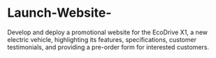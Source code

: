 # Launch-Website-
Develop and deploy a promotional website for the EcoDrive X1, a new electric vehicle, highlighting its features, specifications, customer testimonials, and providing a pre-order form for interested customers.
